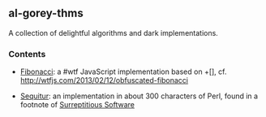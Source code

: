 ## al-gorey-thms

A collection of delightful algorithms and dark implementations.


### Contents

* [Fibonacci](https://en.wikipedia.org/wiki/Fibonacci_sequence): 
  a #wtf JavaScript implementation based on +[], cf. http://wtfjs.com/2013/02/12/obfuscated-fibonacci

* [Sequitur](http://arxiv.org/pdf/cs.AI/9709102.pdf): 
  an implementation in about 300 characters of Perl, found in a footnote of 
  [Surreptitious Software](http://books.google.de/books?id=mig-bH3u0Z0C&printsec=frontcover&dq=isbn:0132702037)
